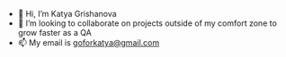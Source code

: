 - 👋 Hi, I’m Katya Grishanova
- 💞️ I’m looking to collaborate on projects outside of my comfort zone to grow faster as a QA
- 📫 My email is goforkatya@gmail.com

<!---
GoForKatya/GoForKatya is a ✨ special ✨ repository because its `README.md` (this file) appears on your GitHub profile.
You can click the Preview link to take a look at your changes.
--->
